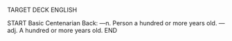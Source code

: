 TARGET DECK
ENGLISH

START
Basic
Centenarian
Back: —n. Person a hundred or more years old. —adj. A hundred or more years old.
END

